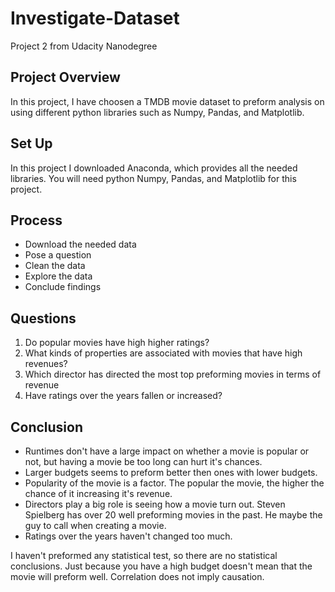 # Investigate-Dataset
Project 2 from Udacity Nanodegree
## Project Overview
In this project, I have choosen a TMDB movie dataset to preform analysis on using different python libraries such as Numpy, Pandas, and  Matplotlib. 
## Set Up
In this project I downloaded Anaconda, which provides all the needed libraries. You will need python Numpy, Pandas, and Matplotlib for this project.
## Process
- Download the needed data
- Pose a question
- Clean the data
- Explore the data
- Conclude findings
## Questions
1. Do popular movies have high higher ratings?
2. What kinds of properties are associated with movies that have high revenues?
3. Which director has directed the most top preforming movies in terms of revenue
4. Have ratings over the years fallen or increased?
## Conclusion
- Runtimes don't have a large impact on whether a movie is popular or not, but having a movie be too long can hurt it's chances.
- Larger budgets seems to preform better then ones with lower budgets.
- Popularity of the movie is a factor. The popular the movie, the higher the chance of it increasing it's revenue.
- Directors play a big role is seeing how a movie turn out. Steven Spielberg has over 20 well preforming movies in the past. He maybe the guy to call when creating a movie.
- Ratings over the years haven't changed too much.

I haven't preformed any statistical test, so there are no statistical conclusions. Just because you have a high budget doesn't mean that the movie will preform well. Correlation does not imply causation.
